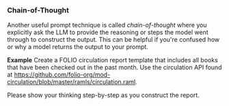 ### Chain-of-Thought
Another useful prompt technique is called *chain-of-thought* where you explicitly ask 
the LLM to provide the reasoning or steps the model went through to construct the output.
This can be helpful if you're confused how or why a model returns the output to your prompt.

**Example** Create a FOLIO circulation report template that includes all books that have been checked
out in the past month. Use the circulation API found at https://github.com/folio-org/mod-circulation/blob/master/ramls/circulation.raml.

Please show your thinking step-by-step as you construct the report. 
